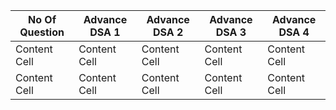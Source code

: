 | No Of Question  | Advance DSA 1 | Advance DSA 2 | Advance DSA 3 | Advance DSA 4 |
| -------------   | ------------- | ------------- | ------------- | ------------- |
| Content Cell    | Content Cell  | Content Cell  | Content Cell  | Content Cell  |
| Content Cell    | Content Cell  | Content Cell  | Content Cell  | Content Cell  |
